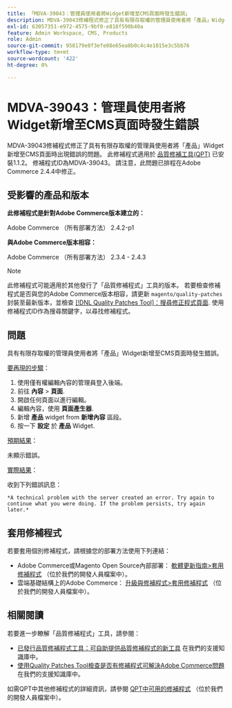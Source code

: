 ```yaml
---
title: 「MDVA-39043：管理員使用者將Widget新增至CMS頁面時發生錯誤」
description: MDVA-39043修補程式修正了具有有限存取權的管理員使用者將「產品」Widget新增至CMS頁面時出現錯誤的問題。 安裝[Quality Patches Tool (QPT)](https://devdocs.magento.com/guides/v2.4/comp-mgr/patching.html#mqp) 1.1.2時，即可使用此修補程式。 修補程式ID為MDVA-39043。 請注意，此問題已排程在Adobe Commerce 2.4.4中修正。
exl-id: 63057351-e972-4575-9bf0-e818f590b40a
feature: Admin Workspace, CMS, Products
role: Admin
source-git-commit: 958179e0f3efe08e65ea8b0c4c4e1015e3c5bb76
workflow-type: tm+mt
source-wordcount: '422'
ht-degree: 0%

---
```


# MDVA-39043：管理員使用者將Widget新增至CMS頁面時發生錯誤

MDVA-39043修補程式修正了具有有限存取權的管理員使用者將「產品」Widget新增至CMS頁面時出現錯誤的問題。 此修補程式適用於 [品質修補工具(QPT)](https://devdocs.magento.com/guides/v2.4/comp-mgr/patching.html#mqp) 已安裝1.1.2。 修補程式ID為MDVA-39043。 請注意，此問題已排程在Adobe Commerce 2.4.4中修正。

## 受影響的產品和版本

**此修補程式是針對Adobe Commerce版本建立的：**

Adobe Commerce （所有部署方法） 2.4.2-p1

**與Adobe Commerce版本相容：**

Adobe Commerce （所有部署方法） 2.3.4 - 2.4.3

>[!NOTE]
>
>此修補程式可能適用於其他發行了「品質修補程式」工具的版本。 若要檢查修補程式是否與您的Adobe Commerce版本相容，請更新 `magento/quality-patches` 封裝至最新版本，並檢查 [[!DNL Quality Patches Tool]：搜尋修正程式頁面](https://devdocs.magento.com/quality-patches/tool.html#patch-grid). 使用修補程式ID作為搜尋關鍵字，以尋找修補程式。

## 問題

具有有限存取權的管理員使用者將「產品」Widget新增至CMS頁面時發生錯誤。

<u>要再現的步驟</u>：

1. 使用僅有權編輯內容的管理員登入後端。
1. 前往 **內容** > **頁面**.
1. 開啟任何頁面以進行編輯。
1. 編輯內容，使用 **頁面產生器**.
1. 新增 **產品** widget from **新增內容** 區段。
1. 按一下 **設定** 於 **產品** Widget.

<u>預期結果</u>：

未顯示錯誤。

<u>實際結果</u>：

收到下列錯誤訊息：

`*A technical problem with the server created an error. Try again to continue what you were doing. If the problem persists, try again later.*`

## 套用修補程式

若要套用個別修補程式，請根據您的部署方法使用下列連結：

* Adobe Commerce或Magento Open Source內部部署： [軟體更新指南>套用修補程式](https://devdocs.magento.com/guides/v2.4/comp-mgr/patching/mqp.html) （位於我們的開發人員檔案中）。
* 雲端基礎結構上的Adobe Commerce： [升級與修補程式>套用修補程式](https://devdocs.magento.com/cloud/project/project-patch.html) （位於我們的開發人員檔案中）。

## 相關閱讀

若要進一步瞭解「品質修補程式」工具，請參閱：

* [已發行品質修補程式工具：可自助提供品質修補程式的新工具](/help/announcements/adobe-commerce-announcements/magento-quality-patches-released-new-tool-to-self-serve-quality-patches.md) 在我們的支援知識庫中。
* [使用Quality Patches Tool檢查是否有修補程式可解決Adobe Commerce問題](/help/support-tools/patches-available-in-qpt-tool/check-patch-for-magento-issue-with-magento-quality-patches.md) 在我們的支援知識庫中。

如需QPT中其他修補程式的詳細資訊，請參閱 [QPT中可用的修補程式](https://devdocs.magento.com/quality-patches/tool.html#patch-grid) （位於我們的開發人員檔案中）。
